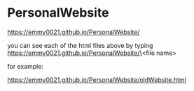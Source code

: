 # PersonalWebsite

https://emmy0021.github.io/PersonalWebsite/

you can see each of the html files above by typing
https://emmy0021.github.io/PersonalWebsite/\<file name\>

for example:

https://emmy0021.github.io/PersonalWebsite/oldWebsite.html
